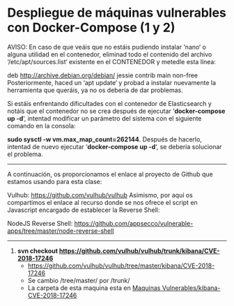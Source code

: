# Despliegue de máquinas vulnerables con Docker-Compose (1 y 2)

AVISO: En caso de que veáis que no estáis pudiendo instalar ‘nano‘ o alguna utilidad en el contenedor, eliminad todo el contenido del archivo ‘/etc/apt/sources.list‘ existente en el CONTENEDOR y metedle esta línea:

deb http://archive.debian.org/debian/ jessie contrib main non-free
Posteriormente, haced un ‘apt update‘ y probad a instalar nuevamente la herramienta que queráis, ya no os debería de dar problemas.

Si estáis enfrentando dificultades con el contenedor de Elasticsearch y notáis que el contenedor no se crea después de ejecutar ‘__docker-compose up -d__‘, intentad modificar un parámetro del sistema con el siguiente comando en la consola:

__sudo sysctl -w vm.max_map_count=262144__.
Después de hacerlo, intentad de nuevo ejecutar ‘__docker-compose up -d__‘, se debería solucionar el problema.

---

A continuación, os proporcionamos el enlace al proyecto de Github que estamos usando para esta clase:

Vulhub: https://github.com/vulhub/vulhub
Asimismo, por aquí os compartimos el enlace al recurso donde se nos ofrece el script en Javascript encargado de establecer la Reverse Shell:

NodeJS Reverse Shell: https://github.com/appsecco/vulnerable-apps/tree/master/node-reverse-shell

---
1. __svn checkout https://github.com/vulhub/vulhub/trunk/kibana/CVE-2018-17246__
    - https://github.com/vulhub/vulhub/tree/master/kibana/CVE-2018-17246
    - Se cambio /tree/master/ por /trunk/
    - La carpeta de esta maquina esta en [Maquinas Vulnerables/kibana-CVE-2018-17246](./Maquinas%20Vulnerables/kibana-CVE-2018-17246/)

